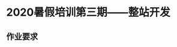 # 2020暑假培训第三期——整站开发

## 作业要求

<!-- 使用Django框架独立完成博客系统开发。 

### 首页

1. 文章标题和文章内容摘要过长的部分用...代替。
2. 所有栏目下内容在前后台显示都按发布时间排序，新发布的文章排在前面。

### 文章内容页

参考其他网站内容页，文章内容要求标题独立显示，其他信息应至少独立显示作者，发布时间，阅读量（访问一次文章，阅读量自动加1，注意不要刷新一次加1）

### 网站管理后台

后台管理界面推荐使用模板，登陆界面可使用模板也可自行设计

1. 需要登录后才能进行操作，登录包含用户名，密码，验证码。管理员密码需要加密保存至数据库
2. 在现有功能基础上，增加栏目管理，可实现栏目增删改功能。
3. 对所有文章按栏目分类管理，文章可进行增删改查置顶等操作。
4. 发布文章至少包含文章标题，作者，来源，访问量，发布时间（可自行设置，如果管理员不设置，用当前的系统时间作为发布时间）。
5. 管理员可以在后台通过验证原密码正确性的方式更改密码。
6. 兼顾网站的安全性。（只有进行管理员登陆后才能对网站的内容进行修改）
7. 使用本地数据库，部分数据库表需自行设计。

## 学习资料

django框架视频教程：https://www.aliyundrive.com/s/9L24Lv8jwf6

视频讲义：http://djblog.liph.top/

django框架官方文档：https://docs.djangoproject.com/zh-hans/3.2/

相互交流，百度、谷歌、慕课网；问学长学姐。

## 截止时间

8月10号（16天）

## 其他要求

1. 仔细阅读文档，不懂得地方一定要及时问，互相多沟通；
3. 前几次作业大家完成的都是非常好，这段时间辛苦大家了，继续加油。
4. 这次作业交作业要求与上次作业一样！将作业源代码交到此文件夹。
5. 最后一次作业了，大家可以有自己的创新，自行设计页面或增加功能，大家加油！完成这次作业大家就可以回去了-->
